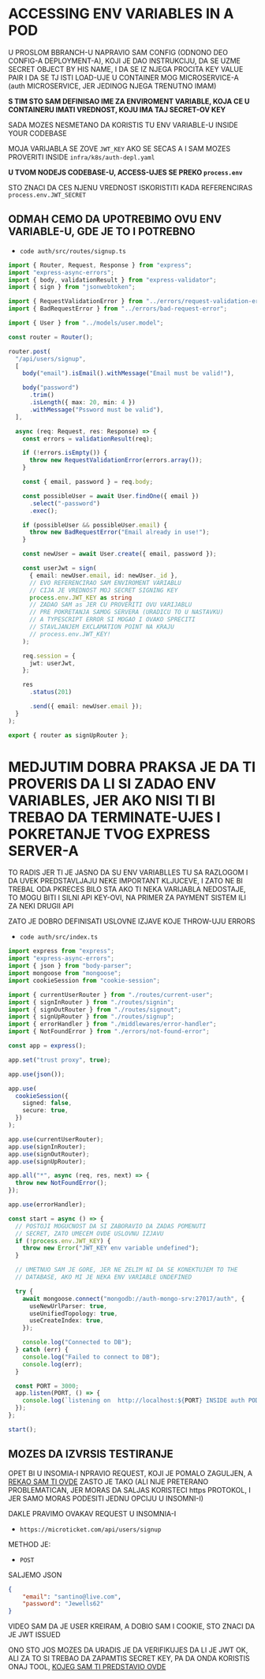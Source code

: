 # ACCESSING ENV VARIABLES IN A POD

U PROSLOM BBRANCH-U NAPRAVIO SAM CONFIG (ODNONO DEO CONFIG-A DEPLOYMENT-A), KOJI JE DAO INSTRUKCIJU, DA SE UZME SECRET OBJECT BY HIS NAME, I DA SE IZ NJEGA PROCITA KEY VALUE PAIR I DA SE TJ ISTI LOAD-UJE U CONTAINER MOG MICROSERVICE-A (auth MICROSERVICE, JER JEDINOG NJEGA TRENUTNO IMAM)

**S TIM STO SAM DEFINISAO IME ZA ENVIROMENT VARIABLE, KOJA CE U CONTAINERU IMATI VREDNOST, KOJU IMA TAJ SECRET-OV KEY**

SADA MOZES NESMETANO DA KORISTIS TU ENV VARIABLE-U INSIDE YOUR CODEBASE

MOJA VARIJABLA SE ZOVE `JWT_KEY` AKO SE SECAS A I SAM MOZES PROVERITI INSIDE `infra/k8s/auth-depl.yaml`

**U TVOM NODEJS CODEBASE-U, ACCESS-UJES SE PREKO `process.env`**

STO ZNACI DA CES NJENU VREDNOST ISKORISTITI KADA REFERENCIRAS `process.env.JWT_SECRET`

## ODMAH CEMO DA UPOTREBIMO OVU ENV VARIABLE-U, GDE JE TO I POTREBNO

- `code auth/src/routes/signup.ts`

```ts
import { Router, Request, Response } from "express";
import "express-async-errors";
import { body, validationResult } from "express-validator";
import { sign } from "jsonwebtoken";

import { RequestValidationError } from "../errors/request-validation-error";
import { BadRequestError } from "../errors/bad-request-error";

import { User } from "../models/user.model";

const router = Router();

router.post(
  "/api/users/signup",
  [
    body("email").isEmail().withMessage("Email must be valid!"),

    body("password")
      .trim()
      .isLength({ max: 20, min: 4 })
      .withMessage("Pssword must be valid"),
  ],

  async (req: Request, res: Response) => {
    const errors = validationResult(req);

    if (!errors.isEmpty()) {
      throw new RequestValidationError(errors.array());
    }

    const { email, password } = req.body;

    const possibleUser = await User.findOne({ email })
      .select("-password")
      .exec();

    if (possibleUser && possibleUser.email) {
      throw new BadRequestError("Email already in use!");
    }

    const newUser = await User.create({ email, password });

    const userJwt = sign(
      { email: newUser.email, id: newUser._id },
      // EVO REFERENCIRAO SAM ENVIROMENT VARIABLU
      // CIJA JE VREDNOST MOJ SECRET SIGNING KEY
      process.env.JWT_KEY as string
      // ZADAO SAM as JER CU PROVERITI OVU VARIJABLU
      // PRE POKRETANJA SAMOG SERVERA (URADICU TO U NASTAVKU)
      // A TYPESCRIPT ERROR SI MOGAO I OVAKO SPRECITI
      // STAVLJANJEM EXCLAMATION POINT NA KRAJU
      // process.env.JWT_KEY!
    );

    req.session = {
      jwt: userJwt,
    };

    res
      .status(201)

      .send({ email: newUser.email });
  }
);

export { router as signUpRouter };

```

# MEDJUTIM DOBRA PRAKSA JE DA TI PROVERIS DA LI SI ZADAO ENV VARIABLES, JER AKO NISI TI BI TREBAO DA TERMINATE-UJES I POKRETANJE TVOG EXPRESS SERVER-A

TO RADIS JER TI JE JASNO DA SU ENV VARIABLLES TU SA RAZLOGOM I DA UVEK PREDSTAVLJAJU NEKE IMPORTANT KLJUCEVE, I ZATO NE BI TREBAL ODA PKRECES BILO STA AKO TI NEKA VARIJABLA NEDOSTAJE, TO MOGU BITI I SILNI API KEY-OVI, NA PRIMER ZA PAYMENT SISTEM ILI ZA NEKI DRUGII API

ZATO JE DOBRO DEFINISATI USLOVNE IZJAVE KOJE THROW-UJU ERRORS

- `code auth/src/index.ts`


```ts
import express from "express";
import "express-async-errors";
import { json } from "body-parser";
import mongoose from "mongoose";
import cookieSession from "cookie-session";

import { currentUserRouter } from "./routes/current-user";
import { signInRouter } from "./routes/signin";
import { signOutRouter } from "./routes/signout";
import { signUpRouter } from "./routes/signup";
import { errorHandler } from "./middlewares/error-handler";
import { NotFoundError } from "./errors/not-found-error";

const app = express();

app.set("trust proxy", true);

app.use(json());

app.use(
  cookieSession({
    signed: false,
    secure: true,
  })
);

app.use(currentUserRouter);
app.use(signInRouter);
app.use(signOutRouter);
app.use(signUpRouter);

app.all("*", async (req, res, next) => {
  throw new NotFoundError();
});

app.use(errorHandler);

const start = async () => {
  // POSTOJI MOGUCNOST DA SI ZABORAVIO DA ZADAS POMENUTI
  // SECRET, ZATO UMECEM OVDE USLOVNU IZJAVU
  if (!process.env.JWT_KEY) {
    throw new Error("JWT_KEY env variable undefined");
  }

  // UMETNUO SAM JE GORE, JER NE ZELIM NI DA SE KONEKTUJEM TO THE
  // DATABASE, AKO MI JE NEKA ENV VARIABLE UNDEFINED

  try {
    await mongoose.connect("mongodb://auth-mongo-srv:27017/auth", {
      useNewUrlParser: true,
      useUnifiedTopology: true,
      useCreateIndex: true,
    });

    console.log("Connected to DB");
  } catch (err) {
    console.log("Failed to connect to DB");
    console.log(err);
  }

  const PORT = 3000;
  app.listen(PORT, () => {
    console.log(`listening on  http://localhost:${PORT} INSIDE auth POD`);
  });
};

start();

```

## MOZES DA IZVRSIS TESTIRANJE

OPET BI U INSOMIA-I NPRAVIO REQUEST, KOJI JE POMALO ZAGULJEN, A [REKAO SAM TI OVDE](https://github.com/Rade58/microticket/tree/2_4_GENERATING_JWT#sada-cu-da-napravim-quick-test-tako-sto-cu-kreitrati-novog-usera-ali-ovo-nece-proci-glatko-a-videces-i-zasto) ZASTO JE TAKO (ALI NIJE PRETERANO PROBLEMATICAN, JER MORAS DA SALJAS KORISTECI https PROTOKOL, I JER SAMO MORAS PODESITI JEDNU OPCIJU U INSOMNI-I)

DAKLE PRAVIMO OVAKAV REQUEST U INSOMNIA-I

- `https://microticket.com/api/users/signup`

METHOD JE:

- `POST`

SALJEMO JSON

```json
{
	"email": "santino@live.com",
	"password": "Jewells62"
}
```

VIDEO SAM DA JE USER KREIRAM, A DOBIO SAM I COOKIE, STO ZNACI DA JE JWT ISSUED

ONO STO JOS MOZES DA URADIS JE DA VERIFIKUJES DA LI JE JWT OK, ALI ZA TO SI TREBAO DA ZAPAMTIS SECRET KEY, PA DA ONDA KORISTIS ONAJ TOOL, [KOJEG SAM TI PREDSTAVIO OVDE](https://github.com/Rade58/microticket/tree/2_4_GENERATING_JWT#medjutim-secas-se-da-si-ti-sa-json-web-token-zakacio-kao-jwt-properti-na-objektu-reqsession-tako-da-vrednost-cokie-a-odnosno-set-cookie-header-a-jeste-objekat-jwt-tvoj-json-web-token-ali-je-ecoded-kao-base64)
